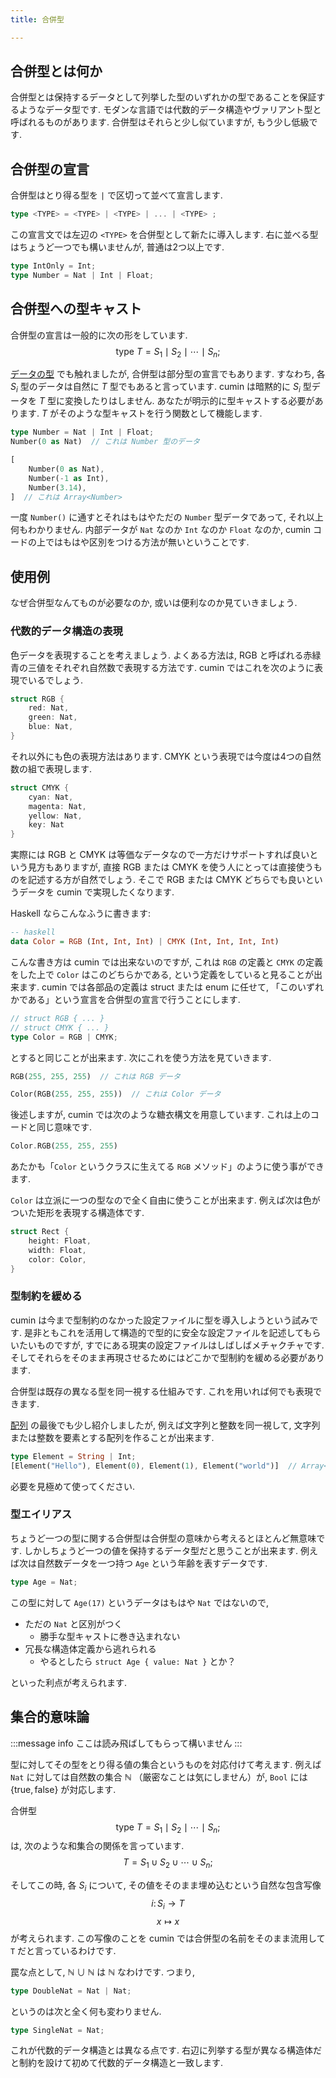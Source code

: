 ```yaml
---
title: 合併型

---
```


## 合併型とは何か

合併型とは保持するデータとして列挙した型のいずれかの型であることを保証するようなデータ型です.  モダンな言語では代数的データ構造やヴァリアント型と呼ばれるものがあります.  合併型はそれらと少し似ていますが, もう少し低級です.

## 合併型の宣言

合併型はとり得る型を `|` で区切って並べて宣言します.

```rust
type <TYPE> = <TYPE> | <TYPE> | ... | <TYPE> ;
```

この宣言文では左辺の `<TYPE>` を合併型として新たに導入します.  右に並べる型はちょうど一つでも構いませんが, 普通は2つ以上です.

```rust
type IntOnly = Int;
type Number = Nat | Int | Float;
```

## 合併型への型キャスト

合併型の宣言は一般的に次の形をしています.
$$\mathrm{type} ~ T = S_1 \mid S_2 \mid \cdots \mid S_n ;$$

[データの型](types#部分型%2C-型キャストシステム) でも触れましたが, 合併型は部分型の宣言でもあります.  すなわち, 各 $S_i$ 型のデータは自然に $T$ 型でもあると言っています.  cumin は暗黙的に $S_i$ 型データを $T$ 型に変換したりはしません.  あなたが明示的に型キャストする必要があります.  $T$ がそのような型キャストを行う関数として機能します.

```rust
type Number = Nat | Int | Float;
Number(0 as Nat)  // これは Number 型のデータ

[
    Number(0 as Nat),
    Number(-1 as Int),
    Number(3.14),
]  // これは Array<Number>
```

一度 `Number()` に通すとそれはもはやただの `Number` 型データであって, それ以上何もわかりません.  内部データが `Nat` なのか `Int` なのか `Float` なのか, cumin コードの上ではもはや区別をつける方法が無いということです.

## 使用例

なぜ合併型なんてものが必要なのか, 或いは便利なのか見ていきましょう.

### 代数的データ構造の表現

色データを表現することを考えましょう.  よくある方法は, RGB と呼ばれる赤緑青の三値をそれぞれ自然数で表現する方法です.  cumin ではこれを次のように表現でいるでしょう.

```rust
struct RGB {
    red: Nat,
    green: Nat,
    blue: Nat,
}
```

それ以外にも色の表現方法はあります.  CMYK という表現では今度は4つの自然数の組で表現します.

```rust
struct CMYK {
    cyan: Nat,
    magenta: Nat,
    yellow: Nat,
    key: Nat
}
```

実際には RGB と CMYK は等価なデータなので一方だけサポートすれば良いという見方もありますが, 直接 RGB または CMYK を使う人にとっては直接使うものを記述する方が自然でしょう.  そこで RGB または CMYK どちらでも良いというデータを cumin で実現したくなります.

Haskell ならこんなふうに書きます:

```haskell
-- haskell
data Color = RGB (Int, Int, Int) | CMYK (Int, Int, Int, Int)
```

こんな書き方は cumin では出来ないのですが, これは `RGB` の定義と `CMYK` の定義をした上で `Color` はこのどちらかである, という定義をしていると見ることが出来ます.  cumin では各部品の定義は struct または enum に任せて, 「このいずれかである」という宣言を合併型の宣言で行うことにします.

```rust
// struct RGB { ... }
// struct CMYK { ... }
type Color = RGB | CMYK;
```

とすると同じことが出来ます.
次にこれを使う方法を見ていきます.

```rust
RGB(255, 255, 255)  // これは RGB データ
```

```rust
Color(RGB(255, 255, 255))  // これは Color データ
```

後述しますが, cumin では次のような糖衣構文を用意しています. これは上のコードと同じ意味です.

```rust
Color.RGB(255, 255, 255)
```

あたかも「`Color` というクラスに生えてる `RGB` メソッド」のように使う事ができます.

`Color` は立派に一つの型なので全く自由に使うことが出来ます.
例えば次は色がついた矩形を表現する構造体です.

```rust
struct Rect {
    height: Float,
    width: Float,
    color: Color,
}
```

### 型制約を緩める

cumin は今まで型制約のなかった設定ファイルに型を導入しようという試みです.  是非ともこれを活用して構造的で型的に安全な設定ファイルを記述してもらいたいものですが, すでにある現実の設定ファイルはしばしばメチャクチャです.  そしてそれらをそのまま再現させるためにはどこかで型制約を緩める必要があります.

合併型は既存の異なる型を同一視する仕組みです.  これを用いれば何でも表現できます.

[配列](arrays) の最後でも少し紹介しましたが, 例えば文字列と整数を同一視して, 文字列または整数を要素とする配列を作ることが出来ます.

```rust
type Element = String | Int;
[Element("Hello"), Element(0), Element(1), Element("world")]  // Array<Element>
```

必要を見極めて使ってください.

### 型エイリアス

ちょうど一つの型に関する合併型は合併型の意味から考えるとほとんど無意味です.  しかしちょうど一つの値を保持するデータ型だと思うことが出来ます.  例えば次は自然数データを一つ持つ `Age` という年齢を表すデータです.

```rust
type Age = Nat;
```

この型に対して `Age(17)` というデータはもはや `Nat` ではないので,

- ただの `Nat` と区別がつく
    - 勝手な型キャストに巻き込まれない
- 冗長な構造体定義から逃れられる
    - やるとしたら `struct Age { value: Nat }` とか？

といった利点が考えられます.

## 集合的意味論

:::message info
ここは読み飛ばしてもらって構いません
:::

型に対してその型をとり得る値の集合というものを対応付けて考えます.  例えば `Nat` に対しては自然数の集合 $\mathbb N$ （厳密なことは気にしません）が, `Bool` には $\{ \mathrm{true} , \mathrm{false} \}$ が対応します.

合併型
$$\mathrm{type} ~ T = S_1 \mid S_2 \mid \cdots \mid S_n ;$$
は, 次のような和集合の関係を言っています.
$$T = S_1 \cup S_2 \cup \cdots \cup S_n ;$$

そしてこの時, 各 $S_i$ について, その値をそのまま埋め込むという自然な包含写像
$$i \colon S_i \to T$$ $$x \mapsto x$$ が考えられます.
この写像のことを cumin では合併型の名前をそのまま流用して `T` だと言っているわけです.

罠な点として, $\mathbb N \cup \mathbb N$ は $\mathbb N$ なわけです.  つまり,

```rust
type DoubleNat = Nat | Nat;
```

というのは次と全く何も変わりません.

```rust
type SingleNat = Nat;
```

これが代数的データ構造とは異なる点です.  右辺に列挙する型が異なる構造体だと制約を設けて初めて代数的データ構造と一致します.
